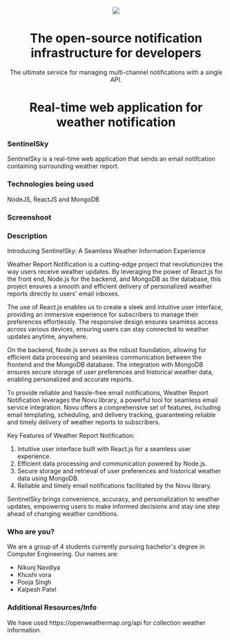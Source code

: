 <div align="center">
    <a href="https://connect.novu.co" target="_blank"><img src="https://user-images.githubusercontent.com/100117126/235352632-e3e22d9e-2c8b-43d3-a297-dd8fbd90fc56.png" /></a>
</div>

<h1 align="center">The open-source notification infrastructure for developers</h1>

<div align="center">
The ultimate service for managing multi-channel notifications with a single API.
</div>

<h1 align="center">Real-time web application for weather notification</h1>

<h3>SentinelSky</h3>
<p>SentinelSky is a real-time web application that sends an email notifcation containing surrounding weather report.</p>

<h3>Technologies being used</h3>
<p>NodeJS, ReactJS and MongoDB</p>

<h3>Screenshoot</h3>


<h3>Description</h3>
<p>
    Introducing SentinelSky: A Seamless Weather Information Experience

Weather Report Notification is a cutting-edge project that revolutionizes the way users receive weather updates. By leveraging the power of React.js for the front end, Node.js for the backend, and MongoDB as the database, this project ensures a smooth and efficient delivery of personalized weather reports directly to users' email inboxes.

The use of React.js enables us to create a sleek and intuitive user interface, providing an immersive experience for subscribers to manage their preferences effortlessly. The responsive design ensures seamless access across various devices, ensuring users can stay connected to weather updates anytime, anywhere.

On the backend, Node.js serves as the robust foundation, allowing for efficient data processing and seamless communication between the frontend and the MongoDB database. The integration with MongoDB ensures secure storage of user preferences and historical weather data, enabling personalized and accurate reports.

To provide reliable and hassle-free email notifications, Weather Report Notification leverages the Novu library, a powerful tool for seamless email service integration. Novu offers a comprehensive set of features, including email templating, scheduling, and delivery tracking, guaranteeing reliable and timely delivery of weather reports to subscribers.


Key Features of Weather Report Notification:

1. Intuitive user interface built with React.js for a seamless user experience.
2. Efficient data processing and communication powered by Node.js.
3. Secure storage and retrieval of user preferences and historical weather data using MongoDB.
4. Reliable and timely email notifications facilitated by the Novu library.

SentinelSky brings convenience, accuracy, and personalization to weather updates, empowering users to make informed decisions and stay one step ahead of changing weather conditions.</p>

<h3>Who are you?</h3>
<p>We are a group of 4 students currently pursuing bachelor's degree in Computer Engineering. Our names are:
    
   - Nikunj Navdiya
   - Khushi vora
   - Pooja Singh
   - Kalpesh Patel
<!-- Give us your best description who are you, and why you have decided to build this project</p> -->

<h3>Additional Resources/Info</h3>
<p>We have used https://openweathermap.org/api for collection weather information. </p>


